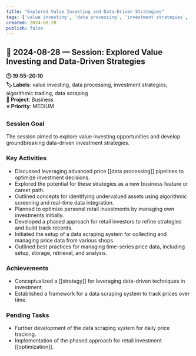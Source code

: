 ```yaml
---
title: "Explored Value Investing and Data-Driven Strategies"
tags: ['value investing', 'data processing', 'investment strategies', 'algorithmic trading', 'data scraping']
created: 2024-08-28
publish: false
---
```


## 📅 2024-08-28 — Session: Explored Value Investing and Data-Driven Strategies

**🕒 19:55–20:10**  
**🏷️ Labels**: value investing, data processing, investment strategies, algorithmic trading, data scraping  
**📂 Project**: Business  
**⭐ Priority**: MEDIUM  


### Session Goal
The session aimed to explore value investing opportunities and develop groundbreaking data-driven investment strategies.

### Key Activities
- Discussed leveraging advanced price [[data processing]] pipelines to optimize investment decisions.
- Explored the potential for these strategies as a new business feature or career path.
- Outlined concepts for identifying undervalued assets using algorithmic screening and real-time data integration.
- Planned to optimize personal retail investments by managing own investments initially.
- Developed a phased approach for retail investors to refine strategies and build track records.
- Initiated the setup of a data scraping system for collecting and managing price data from various shops.
- Outlined best practices for managing time-series price data, including setup, storage, retrieval, and analysis.

### Achievements
- Conceptualized a [[strategy]] for leveraging data-driven techniques in investment.
- Established a framework for a data scraping system to track prices over time.

### Pending Tasks
- Further development of the data scraping system for daily price tracking.
- Implementation of the phased approach for retail investment [[optimization]].
